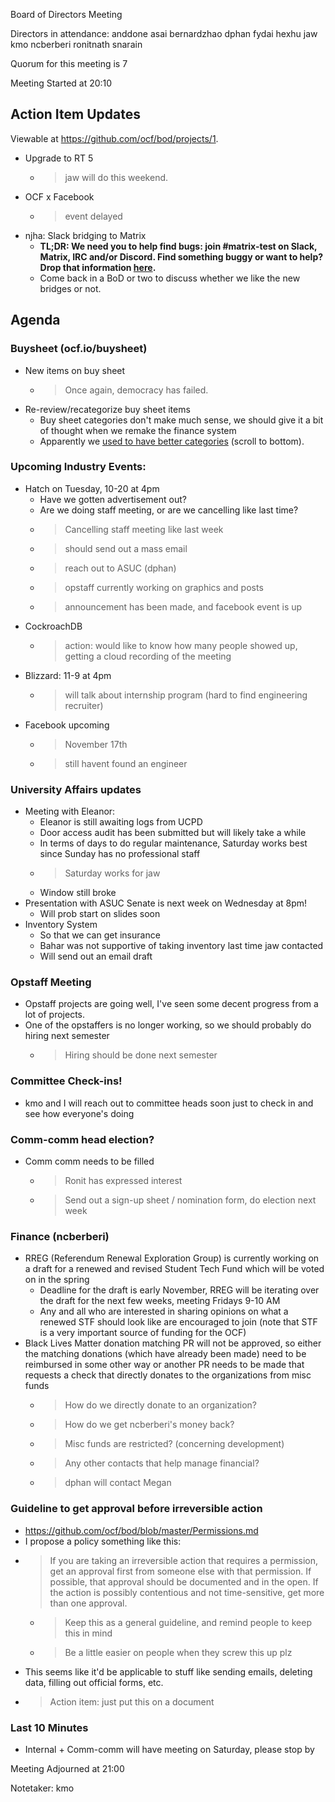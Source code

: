 Board of Directors Meeting

Directors in attendance:
anddone
asai
bernardzhao
dphan
fydai
hexhu
jaw
kmo
ncberberi
ronitnath
snarain


Quorum for this meeting is 7

Meeting Started at 20:10

## Action Item Updates
Viewable at https://github.com/ocf/bod/projects/1.

- Upgrade to RT 5
    - > jaw will do this weekend.
- OCF x Facebook
    - > event delayed
- njha: Slack bridging to Matrix
    - **TL;DR: We need you to help find bugs: join #matrix-test on Slack, Matrix, IRC and/or Discord. Find something buggy or want to help? Drop that information [here](https://notes.ocf.berkeley.edu/lIPOiSPtSNCeRaBM1Y98qA?edit).**
    - Come back in a BoD or two to discuss whether we like the new bridges or not.

## Agenda
### Buysheet (ocf.io/buysheet)
- New items on buy sheet
    - >Once again, democracy has failed. 
- Re-review/recategorize buy sheet items
    - Buy sheet categories don't make much sense, we should give it a bit of thought when we remake the finance system
    - Apparently we [used to have better categories](https://www.ocf.berkeley.edu/~daradib/dl/ocf/finances/asuc/Space-12-13/OCF-Space-12-13.pdf) (scroll to bottom).

### Upcoming Industry Events:
- Hatch on Tuesday, 10-20 at 4pm
    - Have we gotten advertisement out?
    - Are we doing staff meeting, or are we cancelling like last time?
    - > Cancelling staff meeting like last week
    - > should send out a mass email
    - > reach out to ASUC (dphan)
    - > opstaff currently working on graphics and posts
    - > announcement has been made, and facebook event is up
- CockroachDB
    - > action: would like to know how many people showed up, getting a cloud recording of the meeting
- Blizzard: 11-9 at 4pm
    - > will talk about internship program (hard to find engineering recruiter)
- Facebook upcoming
    - > November 17th
    - > still havent found an engineer

### University Affairs updates
- Meeting with Eleanor:
    - Eleanor is still awaiting logs from UCPD
    - Door access audit has been submitted but will likely take a while
    - In terms of days to do regular maintenance, Saturday works best since Sunday has no professional staff
    - > Saturday works for jaw
    - Window still broke
- Presentation with ASUC Senate is next week on Wednesday at 8pm!
    - Will prob start on slides soon
- Inventory System
    - So that we can get insurance
    - Bahar was not supportive of taking inventory last time jaw contacted
    - Will send out an email draft

### Opstaff Meeting
- Opstaff projects are going well, I've seen some decent progress from a lot of projects.
- One of the opstaffers is no longer working, so we should probably do hiring next semester
    - > Hiring should be done next semester

### Committee Check-ins!
- kmo and I will reach out to committee heads soon just to check in and see how everyone's doing

### Comm-comm head election?
- Comm comm needs to be filled
    - > Ronit has expressed interest
    - > Send out a sign-up sheet / nomination form, do election next week

### Finance (ncberberi)

- RREG (Referendum Renewal Exploration Group) is currently working on a draft for a renewed and revised Student Tech Fund which will be voted on in the spring
	- Deadline for the draft is early November, RREG will be iterating over the draft for the next few weeks, meeting Fridays 9-10 AM
	- Any and all who are interested in sharing opinions on what a renewed STF should look like are encouraged to join (note that STF is a very important source of funding for the OCF)
- Black Lives Matter donation matching PR will not be approved, so either the matching donations (which have already been made) need to be reimbursed in some other way or another PR needs to be made that requests a check that directly donates to the organizations from misc funds
    - > How do we directly donate to an organization?
    - > How do we get ncberberi's money back?
    - > Misc funds are restricted? (concerning development)
    - > Any other contacts that help manage financial?
    - > dphan will contact Megan

### Guideline to get approval before irreversible action
- https://github.com/ocf/bod/blob/master/Permissions.md
- I propose a policy something like this:
- > If you are taking an irreversible action that requires a permission, get an approval first from someone else with that permission. If possible, that approval should be documented and in the open. If the action is possibly contentious and not time-sensitive, get more than one approval.
    - > Keep this as a general guideline, and remind people to keep this in mind
    - > Be a little easier on people when they screw this up plz
- This seems like it'd be applicable to stuff like sending emails, deleting data, filling out official forms, etc.
- > Action item: just put this on a document

### Last 10 Minutes
- Internal + Comm-comm will have meeting on Saturday, please stop by

Meeting Adjourned at 21:00

Notetaker: kmo
